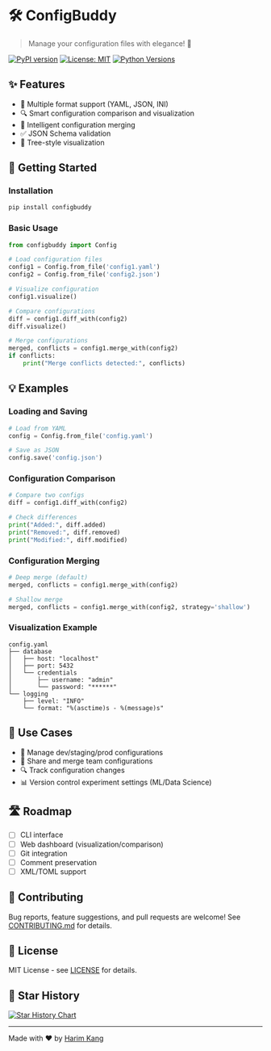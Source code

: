 # 🛠️ ConfigBuddy

> Manage your configuration files with elegance! 🎨

[![PyPI version](https://badge.fury.io/py/configbuddy.svg)](https://badge.fury.io/py/configbuddy)
[![License: MIT](https://img.shields.io/badge/License-MIT-yellow.svg)](https://opensource.org/licenses/MIT)
[![Python Versions](https://img.shields.io/pypi/pyversions/configbuddy.svg)](https://pypi.org/project/configbuddy/)

## ✨ Features

- 📝 Multiple format support (YAML, JSON, INI)
- 🔍 Smart configuration comparison and visualization
- 🔄 Intelligent configuration merging
- ✅ JSON Schema validation
- 🌳 Tree-style visualization

## 🚀 Getting Started

### Installation

```bash
pip install configbuddy
```

### Basic Usage

```python
from configbuddy import Config

# Load configuration files
config1 = Config.from_file('config1.yaml')
config2 = Config.from_file('config2.json')

# Visualize configuration
config1.visualize()

# Compare configurations
diff = config1.diff_with(config2)
diff.visualize()

# Merge configurations
merged, conflicts = config1.merge_with(config2)
if conflicts:
    print("Merge conflicts detected:", conflicts)
```

## 💡 Examples

### Loading and Saving

```python
# Load from YAML
config = Config.from_file('config.yaml')

# Save as JSON
config.save('config.json')
```

### Configuration Comparison

```python
# Compare two configs
diff = config1.diff_with(config2)

# Check differences
print("Added:", diff.added)
print("Removed:", diff.removed)
print("Modified:", diff.modified)
```

### Configuration Merging

```python
# Deep merge (default)
merged, conflicts = config1.merge_with(config2)

# Shallow merge
merged, conflicts = config1.merge_with(config2, strategy='shallow')
```

### Visualization Example

```
config.yaml
├── database
│   ├── host: "localhost"
│   ├── port: 5432
│   └── credentials
│       ├── username: "admin"
│       └── password: "******"
└── logging
    ├── level: "INFO"
    └── format: "%(asctime)s - %(message)s"
```

## 🎯 Use Cases

- 🔄 Manage dev/staging/prod configurations
- 🤝 Share and merge team configurations
- 🔍 Track configuration changes
- 📊 Version control experiment settings (ML/Data Science)

## 🛣️ Roadmap

- [ ] CLI interface
- [ ] Web dashboard (visualization/comparison)
- [ ] Git integration
- [ ] Comment preservation
- [ ] XML/TOML support

## 🤝 Contributing

Bug reports, feature suggestions, and pull requests are welcome! See [CONTRIBUTING.md](CONTRIBUTING.md) for details.

## 📝 License

MIT License - see [LICENSE](LICENSE) for details.

## 🌟 Star History

[![Star History Chart](https://api.star-history.com/svg?repos=harimkang/configbuddy&type=Date)](https://star-history.com/#harimkang/configbuddy&Date)

---

Made with ❤️ by [Harim Kang](https://github.com/harimkang)
